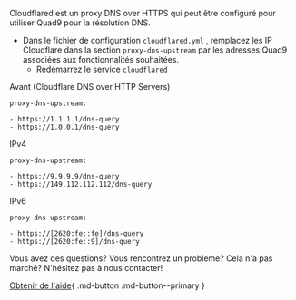 Cloudflared est un proxy DNS over HTTPS qui peut être configuré pour utiliser Quad9 pour la résolution DNS.

* Dans le fichier de configuration `cloudflared.yml` , remplacez les IP Cloudflare dans la section `proxy-dns-upstream` par les adresses Quad9 associées aux fonctionnalités souhaitées.
     * Redémarrez le service `cloudflared`

Avant (Cloudflare DNS over HTTP Servers)
```
proxy-dns-upstream:

- https://1.1.1.1/dns-query
- https://1.0.0.1/dns-query
```

IPv4
```
proxy-dns-upstream:

- https://9.9.9.9/dns-query
- https://149.112.112.112/dns-query
```

IPv6
```
proxy-dns-upstream:

- https://[2620:fe::fe]/dns-query
- https://[2620:fe::9]/dns-query
```

Vous avez des questions? Vous rencontrez un probleme? Cela n'a pas marché? N'hésitez pas à nous contacter!

[Obtenir de l'aide](https://quad9.net/fr/support/contact){ .md-button .md-button--primary }
